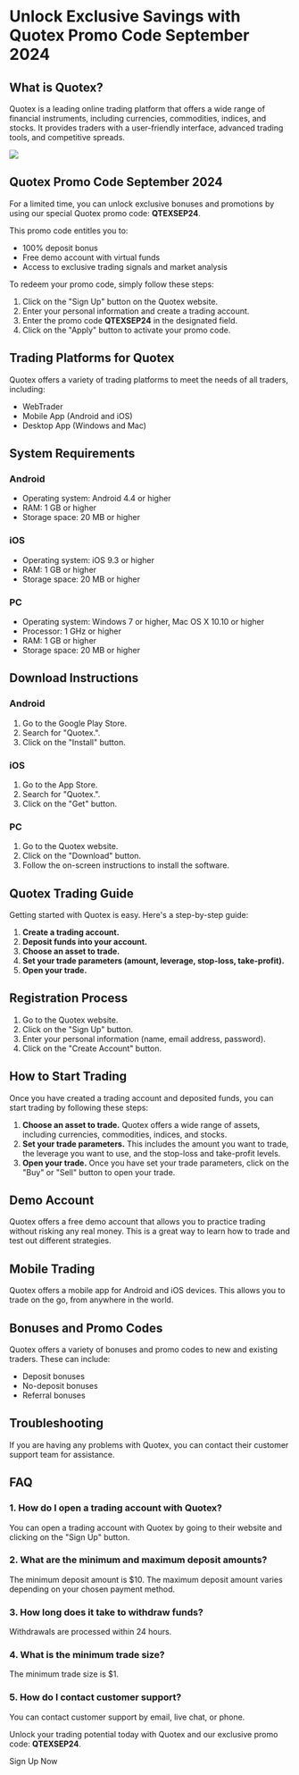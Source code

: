 # Unlock Exclusive Savings with Quotex Promo Code September 2024

## What is Quotex?

Quotex is a leading online trading platform that offers a wide range of
financial instruments, including currencies, commodities, indices, and
stocks. It provides traders with a user-friendly interface, advanced
trading tools, and competitive spreads.

[![](https://static.quotex.io/files/4_en/300_250.jpg)](https://traff.sbs/brokerqxlid)

## Quotex Promo Code September 2024

For a limited time, you can unlock exclusive bonuses and promotions by
using our special Quotex promo code: **QTEXSEP24**.

This promo code entitles you to:

-   100% deposit bonus
-   Free demo account with virtual funds
-   Access to exclusive trading signals and market analysis

To redeem your promo code, simply follow these steps:

1.  Click on the "Sign Up" button on the Quotex website.
2.  Enter your personal information and create a trading account.
3.  Enter the promo code **QTEXSEP24** in the designated field.
4.  Click on the "Apply" button to activate your promo code.

## Trading Platforms for Quotex

Quotex offers a variety of trading platforms to meet the needs of all
traders, including:

-   WebTrader
-   Mobile App (Android and iOS)
-   Desktop App (Windows and Mac)

## System Requirements

### Android

-   Operating system: Android 4.4 or higher
-   RAM: 1 GB or higher
-   Storage space: 20 MB or higher

### iOS

-   Operating system: iOS 9.3 or higher
-   RAM: 1 GB or higher
-   Storage space: 20 MB or higher

### PC

-   Operating system: Windows 7 or higher, Mac OS X 10.10 or higher
-   Processor: 1 GHz or higher
-   RAM: 1 GB or higher
-   Storage space: 20 MB or higher

## Download Instructions

### Android

1.  Go to the Google Play Store.
2.  Search for "Quotex.".
3.  Click on the "Install" button.

### iOS

1.  Go to the App Store.
2.  Search for "Quotex.".
3.  Click on the "Get" button.

### PC

1.  Go to the Quotex website.
2.  Click on the "Download" button.
3.  Follow the on-screen instructions to install the software.

## Quotex Trading Guide

Getting started with Quotex is easy. Here\'s a step-by-step guide:

1.  **Create a trading account.**
2.  **Deposit funds into your account.**
3.  **Choose an asset to trade.**
4.  **Set your trade parameters (amount, leverage, stop-loss,
    take-profit).**
5.  **Open your trade.**

## Registration Process

1.  Go to the Quotex website.
2.  Click on the "Sign Up" button.
3.  Enter your personal information (name, email address, password).
4.  Click on the "Create Account" button.

## How to Start Trading

Once you have created a trading account and deposited funds, you can
start trading by following these steps:

1.  **Choose an asset to trade.** Quotex offers a wide range of assets,
    including currencies, commodities, indices, and stocks.
2.  **Set your trade parameters.** This includes the amount you want to
    trade, the leverage you want to use, and the stop-loss and
    take-profit levels.
3.  **Open your trade.** Once you have set your trade parameters, click
    on the "Buy" or "Sell" button to open your trade.

## Demo Account

Quotex offers a free demo account that allows you to practice trading
without risking any real money. This is a great way to learn how to
trade and test out different strategies.

## Mobile Trading

Quotex offers a mobile app for Android and iOS devices. This allows you
to trade on the go, from anywhere in the world.

## Bonuses and Promo Codes

Quotex offers a variety of bonuses and promo codes to new and existing
traders. These can include:

-   Deposit bonuses
-   No-deposit bonuses
-   Referral bonuses

## Troubleshooting

If you are having any problems with Quotex, you can contact their
customer support team for assistance.

## FAQ

### 1. How do I open a trading account with Quotex?

You can open a trading account with Quotex by going to their website and
clicking on the "Sign Up" button.

### 2. What are the minimum and maximum deposit amounts?

The minimum deposit amount is \$10. The maximum deposit amount varies
depending on your chosen payment method.

### 3. How long does it take to withdraw funds?

Withdrawals are processed within 24 hours.

### 4. What is the minimum trade size?

The minimum trade size is \$1.

### 5. How do I contact customer support?

You can contact customer support by email, live chat, or phone.

Unlock your trading potential today with Quotex and our exclusive promo
code: **QTEXSEP24**.

Sign Up Now

